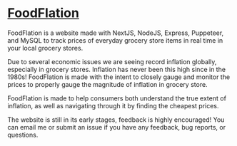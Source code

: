 # [FoodFlation](https://foodflation.me)

FoodFlation is a website made with NextJS, NodeJS, Express, Puppeteer, and MySQL to track prices of everyday grocery store items in real time in your local grocery stores.

Due to several economic issues we are seeing record inflation globally, especially in grocery stores. Inflation has never been this high since in the 1980s! FoodFlation is made with the intent to closely gauge and monitor the prices to properly gauge the magnitude of inflation in grocery store.

FoodFlation is made to help consumers both understand the true extent of inflation, as well as navigating through it by finding the cheapest prices.

The website is still in its early stages, feedback is highly encouraged! You can email me or submit an issue if you have any feedback, bug reports, or questions. 
